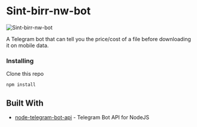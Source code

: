 
# Sint-birr-nw-bot
![Sint-birr-nw-bot](https://raw.githubusercontent.com/askual/Sint-birr-nw-bot/master/sbb.png)

A Telegram bot that can tell you the price/cost of a file before downloading it on mobile data.

### Installing
Clone this repo 

```
npm install
```


## Built With

* [node-telegram-bot-api](https://github.com/yagop/node-telegram-bot-api) - Telegram Bot API for NodeJS


